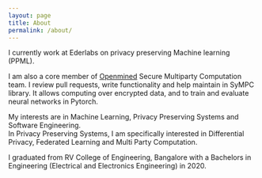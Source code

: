 ```yaml
---
layout: page
title: About
permalink: /about/
---
```


I currently work at Ederlabs on privacy preserving Machine learning (PPML).

I am also a core member of [Openmined](https://www.openmined.org/) Secure Multiparty Computation team.
I review pull requests, write functionality and help maintain in SyMPC library. It allows computing over encrypted data, and to train and evaluate neural networks in Pytorch.

My interests are in Machine Learning, Privacy Preserving Systems and Software Engineering.<br />
In Privacy Preserving Systems, I am specifically interested in Differential Privacy, Federated Learning and Multi Party Computation.

I graduated from RV College of Engineering, Bangalore with a Bachelors in Engineering (Electrical and Electronics Engineering) in 2020.
